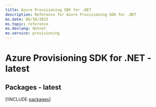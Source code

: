 ```yaml
---
title: Azure Provisioning SDK for .NET
description: Reference for Azure Provisioning SDK for .NET
ms.date: 06/30/2025
ms.topic: reference
ms.devlang: dotnet
ms.service: provisioning
---
```

# Azure Provisioning SDK for .NET - latest
## Packages - latest
[!INCLUDE [packages](provisioning-index.md)]